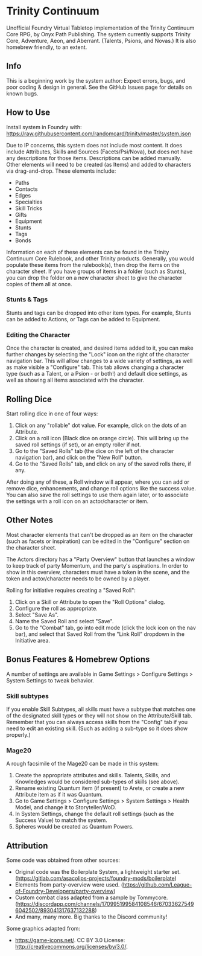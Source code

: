 # Trinity Continuum

Unofficial Foundry Virtual Tabletop implementation of the Trinity Continuum Core RPG, by Onyx Path Publishing. The system currently supports Trinity Core, Adventure, Aeon, and Aberrant. (Talents, Psions, and Novas.) It is also homebrew friendly, to an extent.

## Info

This is a beginning work by the system author: Expect errors, bugs, and poor coding & design in general. See the GitHub Issues page for details on known bugs.

## How to Use

Install system in Foundry with: https://raw.githubusercontent.com/randomcard/trinity/master/system.json

Due to IP concerns, this system does not include most content. It does include Attributes, Skills and Sources (Facets/Psi/Nova), but does not have any descriptions for those items. Descriptions can be added manually. Other elements will need to be created (as Items) and added to characters via drag-and-drop. These elements include:
* Paths
* Contacts
* Edges
* Specialties
* Skill Tricks
* Gifts
* Equipment
* Stunts
* Tags
* Bonds

Information on each of these elements can be found in the Trinity Continuum Core Rulebook, and other Trinity products. Generally, you would populate these items from the rulebook(s), then drop the items on the character sheet. If you have groups of items in a folder (such as Stunts), you can drop the folder on a new character sheet to give the character copies of them all at once.

### Stunts & Tags
Stunts and tags can be dropped into other item types. For example, Stunts can be added to Actions, or Tags can be added to Equipment.

### Editing the Character
Once the character is created, and desired items added to it, you can make further changes by selecting the "Lock" icon on the right of the character navigation bar. This will allow changes to a wide variety of settings, as well as make visible a "Configure" tab. This tab allows changing a character type (such as a Talent, or a Psion - or both!) and default dice settings, as well as showing all items associated with the character.

## Rolling Dice

Start rolling dice in one of four ways:
1. Click on any "rollable" dot value. For example, click on the dots of an Attribute.
2. Click on a roll icon (Black dice on orange circle). This will bring up the saved roll settings (if set), or an empty roller if not.
3. Go to the "Saved Rolls" tab (the dice on the left of the character navigation bar), and click on the "New Roll" button.
4. Go to the "Saved Rolls" tab, and click on any of the saved rolls there, if any.

After doing any of these, a Roll window will appear, where you can add or remove dice, enhancements, and change roll options like the success value. You can also save the roll settings to use them again later, or to associate the settings with a roll icon on an actor/character or item.

## Other Notes

Most character elements that can't be dropped as an item on the character (such as facets or inspiration) can be edited in the "Configure" section on the character sheet.

The Actors directory has a "Party Overview" button that launches a window to keep track of party Momentum, and the party's aspirations. In order to show in this overview, characters must have a token in the scene, and the token and actor/character needs to be owned by a player.

Rolling for initiative requires creating a "Saved Roll":
1. Click on a Skill or Attribute to open the "Roll Options" dialog.
2. Configure the roll as appropriate.
3. Select "Save As".
4. Name the Saved Roll and select "Save".
5. Go to the "Combat" tab, go into edit mode (click the lock icon on the nav bar), and select that Saved Roll from the "Link Roll" dropdown in the Initiative area.

## Bonus Features & Homebrew Options

A number of settings are available in Game Settings > Configure Settings > System Settings to tweak behavior.

### Skill subtypes

If you enable Skill Subtypes, all skills must have a subtype that matches one of the designated skill types or they will not show on the Attribute/Skill tab. Remember that you can always access skills from the "Config" tab if you need to edit an existing skill. (Such as adding a sub-type so it does show properly.)

### Mage20

A rough facsimile of the Mage20 can be made in this system:
1. Create the appropriate attributes and skills. Talents, Skills, and Knowledges would be considered sub-types of skills (see above).
2. Rename existing Quantum item (if present) to Arete, or create a new Attribute item as if it was Quantum.
3. Go to Game Settings > Configure Settings > System Settings > Health Model, and change it to Storyteller/WoD.
4. In System Settings, change the default roll settings (such as the Success Value) to match the system.
5. Spheres would be created as Quantum Powers.

## Attribution

Some code was obtained from other sources:
- Original code was the Boilerplate System, a lightweight starter set. (https://gitlab.com/asacolips-projects/foundry-mods/boilerplate)
- Elements from party-overview were used. (https://github.com/League-of-Foundry-Developers/party-overview)
- Custom combat class adapted from a sample by Tommycore. (https://discordapp.com/channels/170995199584108546/670336275496042502/893041317637132288)
- And many, many more. Big thanks to the Discord community!

Some graphics adapted from:
- https://game-icons.net/. CC BY 3.0 License: http://creativecommons.org/licenses/by/3.0/.
